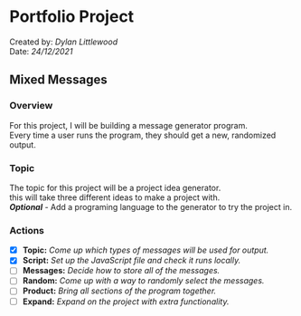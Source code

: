 # Portfolio Project

Created by: *Dylan Littlewood*  
Date: *24/12/2021*

## Mixed Messages

### Overview

For this project, I will be building a message generator program.  
Every time a user runs the program, they should get a new, randomized output.

### Topic

The topic for this project will be a project idea generator.  
this will take three different ideas to make a project with.  
 ***Optional*** - Add a programing language to the generator to try the project in.
 
### Actions

* [x] **Topic:** *Come up which types of messages will be used for output.*
* [x] **Script:** *Set up the JavaScript file and check it runs locally.*
* [ ] **Messages:** *Decide how to store all of the messages.*
* [ ] **Random:** *Come up with a way to randomly select the messages.*
* [ ] **Product:** *Bring all sections of the program together.*
* [ ] **Expand:** *Expand on the project with extra functionality.*
